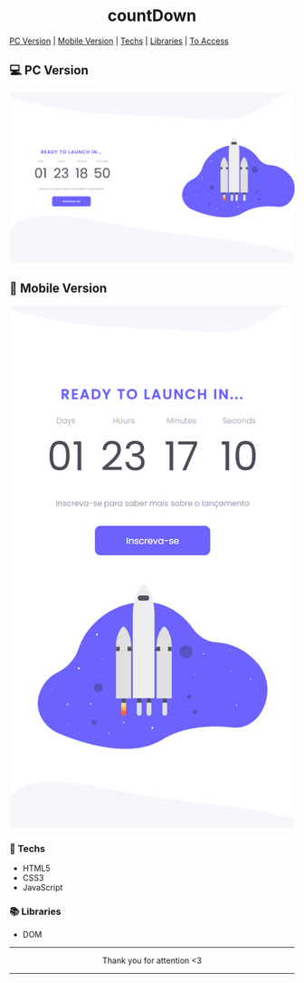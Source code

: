 <h1 align="center">countDown</h1>
<style>

 .center {
  display: flex;
  justify-content: center;
}
  
</style>

<div class="center">

[PC Version](#pc-version) | [Mobile Version](#mobile-version) | [Techs](#techs) | [Libraries](#libraries) | [To Access](https://kaiquecamposdev.github.io/countDown/)

</div>

## 💻 PC Version <a name="pc-version"></a> 

<img src="imgs/windowPc.png">

## 📱 Mobile Version <a name="mobile-version"></a>

<div align="center">
  <img src="imgs/windowMobile.png">
</div>

### 🚀 Techs <a name="techs"></a>

- HTML5
- CSS3
- JavaScript

### 📚 Libraries <a name="libraries"></a>

- DOM 

<hr>
<p align="center">Thank you for attention <3</p>
<hr>
